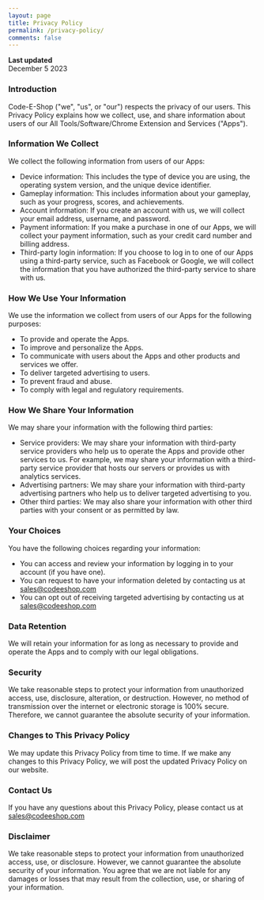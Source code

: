 ```yaml
---
layout: page
title: Privacy Policy
permalink: /privacy-policy/
comments: false
---
```


**Last updated**  
December 5 2023

### Introduction

Code-E-Shop ("we", "us", or "our") respects the privacy of our users. This Privacy Policy explains how we collect, use, and share information about users of our All Tools/Software/Chrome Extension and Services ("Apps").

### Information We Collect

We collect the following information from users of our Apps:

* Device information: This includes the type of device you are using, the operating system version, and the unique device identifier.
* Gameplay information: This includes information about your gameplay, such as your progress, scores, and achievements.
* Account information: If you create an account with us, we will collect your email address, username, and password.
* Payment information: If you make a purchase in one of our Apps, we will collect your payment information, such as your credit card number and billing address.
* Third-party login information: If you choose to log in to one of our Apps using a third-party service, such as Facebook or Google, we will collect the information that you have authorized the third-party service to share with us.

### How We Use Your Information

We use the information we collect from users of our Apps for the following purposes:

* To provide and operate the Apps.
* To improve and personalize the Apps.
* To communicate with users about the Apps and other products and services we offer.
* To deliver targeted advertising to users.
* To prevent fraud and abuse.
* To comply with legal and regulatory requirements.

### How We Share Your Information

We may share your information with the following third parties:

* Service providers: We may share your information with third-party service providers who help us to operate the Apps and provide other services to us. For example, we may share your information with a third-party service provider that hosts our servers or provides us with analytics services.
* Advertising partners: We may share your information with third-party advertising partners who help us to deliver targeted advertising to you.
* Other third parties: We may also share your information with other third parties with your consent or as permitted by law.

### Your Choices

You have the following choices regarding your information:

* You can access and review your information by logging in to your account (if you have one).
* You can request to have your information deleted by contacting us at sales@codeeshop.com
* You can opt out of receiving targeted advertising by contacting us at sales@codeeshop.com

### Data Retention

We will retain your information for as long as necessary to provide and operate the Apps and to comply with our legal obligations.

### Security

We take reasonable steps to protect your information from unauthorized access, use, disclosure, alteration, or destruction. However, no method of transmission over the internet or electronic storage is 100% secure. Therefore, we cannot guarantee the absolute security of your information.

### Changes to This Privacy Policy

We may update this Privacy Policy from time to time. If we make any changes to this Privacy Policy, we will post the updated Privacy Policy on our website.

### Contact Us

If you have any questions about this Privacy Policy, please contact us at sales@codeeshop.com

### Disclaimer

We take reasonable steps to protect your information from unauthorized access, use, or disclosure. However, we cannot guarantee the absolute security of your information. You agree that we are not liable for any damages or losses that may result from the collection, use, or sharing of your information.

